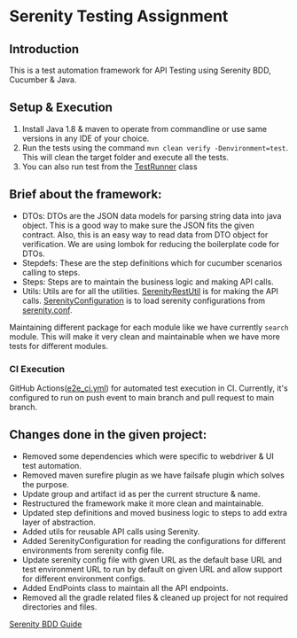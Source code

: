 # Serenity Testing Assignment

## Introduction
This is a test automation framework for API Testing using Serenity BDD, Cucumber & Java.


## Setup & Execution

1. Install Java 1.8 & maven to operate from commandline or use same versions in any IDE of your choice.
2. Run the tests using the command `mvn clean verify -Denvironment=test`. This will clean the target folder and execute all the tests.
3. You can also run test from the [TestRunner](src/test/java/com/qlick/assignment/TestRunner.java) class

## Brief about the framework:
- DTOs: DTOs are the JSON data models for parsing string data into java object. This is a good way to make sure the JSON fits the given contract. 
Also, this is an easy way to read data from DTO object for verification. We are using lombok for reducing the boilerplate code for DTOs.
- Stepdefs: These are the step definitions which for cucumber scenarios calling to steps.
- Steps: Steps are to maintain the business logic and making API calls.
- Utils: Utils are for all the utilities. [SerenityRestUtil](src/test/java/com/qlick/assignment/utils/SerenityRestUtils.java) is for making the API calls. [SerenityConfiguration](src/test/java/com/qlick/assignment/utils/SerenityConfiguration.java) is to load serenity configurations from [serenity.conf](src/test/resources/serenity.conf).

Maintaining different package for each module like we have currently `search` module. This will make it very clean and maintainable when we have more tests for different modules.

### CI Execution
 GitHub Actions([e2e_ci.yml](.github/workflows/e2e_ci.yml)) for automated test execution in CI. Currently, it's configured to run on push event to main branch and pull request to main branch.


## Changes done in the given project:
- Removed some dependencies which were specific to webdriver & UI test automation.
- Removed maven surefire plugin as we have failsafe plugin which solves the purpose.
- Update group and artifact id as per the current structure & name.
- Restructured the framework make it more clean and maintainable.
- Updated step definitions and moved business logic to steps to add extra layer of abstraction.
- Added utils for reusable API calls using Serenity.
- Added SerenityConfiguration for reading the configurations for different environments from serenity config file.
- Update serenity config file with given URL as the default base URL and test environment URL to run by default on given URL and allow support for different environment configs. 
- Added EndPoints class to maintain all the API endpoints.
- Removed all the gradle related files & cleaned up project for not required directories and files.

[Serenity BDD Guide](SerenityBDD.md)
